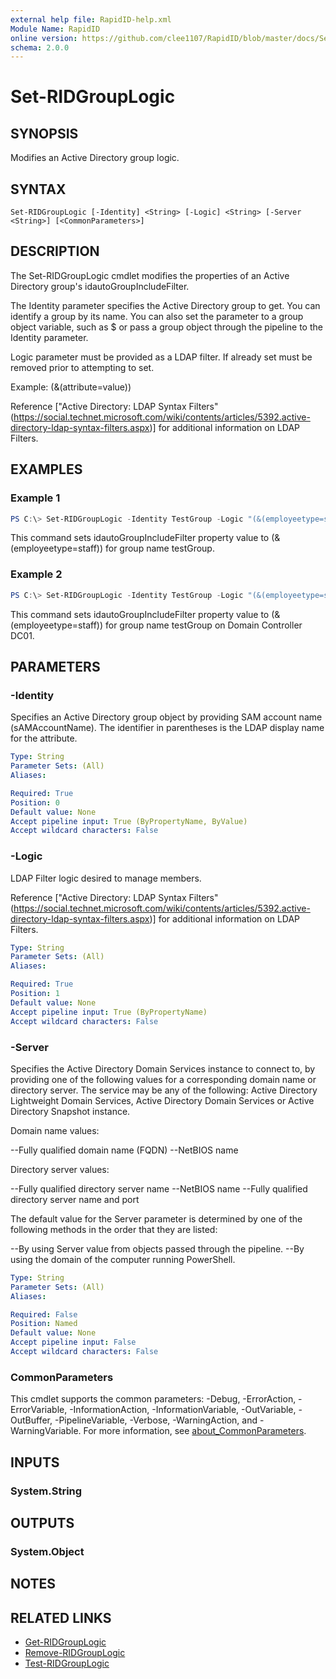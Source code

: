 ```yaml
---
external help file: RapidID-help.xml
Module Name: RapidID
online version: https://github.com/clee1107/RapidID/blob/master/docs/Set-RIDGroupLogic.md
schema: 2.0.0
---
```


# Set-RIDGroupLogic

## SYNOPSIS
Modifies an Active Directory group logic.

## SYNTAX

```
Set-RIDGroupLogic [-Identity] <String> [-Logic] <String> [-Server <String>] [<CommonParameters>]
```

## DESCRIPTION
The Set-RIDGroupLogic cmdlet modifies the properties of an Active Directory group's idautoGroupIncludeFilter.

The Identity parameter specifies the Active Directory group to get. You can identify a group by its name. You can also set the parameter to a group object variable, such as $<localGroupObject> or pass a group object through the pipeline to the Identity parameter.

Logic parameter must be provided as a LDAP filter. If already set must be removed prior to attempting to set.

Example: (&(attribute=value))

Reference ["Active Directory: LDAP Syntax Filters" (https://social.technet.microsoft.com/wiki/contents/articles/5392.active-directory-ldap-syntax-filters.aspx)] for additional information on LDAP Filters.

## EXAMPLES

### Example 1
```powershell
PS C:\> Set-RIDGroupLogic -Identity TestGroup -Logic "(&(employeetype=staff))"
```

This command sets idautoGroupIncludeFilter property value to (&(employeetype=staff)) for group name testGroup.

### Example 2
```powershell
PS C:\> Set-RIDGroupLogic -Identity TestGroup -Logic "(&(employeetype=staff))" -Server DC01
```

This command sets idautoGroupIncludeFilter property value to (&(employeetype=staff)) for group name testGroup on Domain Controller DC01.

## PARAMETERS

### -Identity
Specifies an Active Directory group object by providing SAM account name (sAMAccountName). The identifier in parentheses is the LDAP display name for the attribute.

```yaml
Type: String
Parameter Sets: (All)
Aliases:

Required: True
Position: 0
Default value: None
Accept pipeline input: True (ByPropertyName, ByValue)
Accept wildcard characters: False
```

### -Logic
LDAP Filter logic desired to manage members.

Reference ["Active Directory: LDAP Syntax Filters" (https://social.technet.microsoft.com/wiki/contents/articles/5392.active-directory-ldap-syntax-filters.aspx)] for additional information on LDAP Filters.

```yaml
Type: String
Parameter Sets: (All)
Aliases:

Required: True
Position: 1
Default value: None
Accept pipeline input: True (ByPropertyName)
Accept wildcard characters: False
```

### -Server
Specifies the Active Directory Domain Services instance to connect to, by providing one of the following values for a corresponding domain name or directory server. The service may be any of the following: Active Directory Lightweight Domain Services, Active Directory Domain Services or Active Directory Snapshot instance.

Domain name values:

--Fully qualified domain name (FQDN)
--NetBIOS name

Directory server values:

--Fully qualified directory server name
--NetBIOS name
--Fully qualified directory server name and port

The default value for the Server parameter is determined by one of the following methods in the order that they are listed:

--By using Server value from objects passed through the pipeline.
--By using the domain of the computer running PowerShell.

```yaml
Type: String
Parameter Sets: (All)
Aliases:

Required: False
Position: Named
Default value: None
Accept pipeline input: False
Accept wildcard characters: False
```

### CommonParameters
This cmdlet supports the common parameters: -Debug, -ErrorAction, -ErrorVariable, -InformationAction, -InformationVariable, -OutVariable, -OutBuffer, -PipelineVariable, -Verbose, -WarningAction, and -WarningVariable. For more information, see [about_CommonParameters](http://go.microsoft.com/fwlink/?LinkID=113216).

## INPUTS

### System.String

## OUTPUTS

### System.Object
## NOTES

## RELATED LINKS
- [Get-RIDGroupLogic](https://github.com/clee1107/RapidID/blob/master/docs/Get-RIDGroupLogic.md)
- [Remove-RIDGroupLogic](https://github.com/clee1107/RapidID/blob/master/docs/Set-RIDGroupLogic.md)
- [Test-RIDGroupLogic](https://github.com/clee1107/RapidID/blob/master/docs/Test-RIDGroupLogic.md)